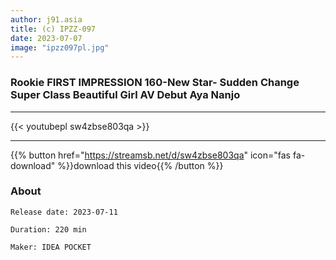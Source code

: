 ```yaml
---
author: j91.asia
title: (c) IPZZ-097
date: 2023-07-07
image: "ipzz097pl.jpg"
---
```


### Rookie FIRST IMPRESSION 160-New Star- Sudden Change Super Class Beautiful Girl AV Debut Aya Nanjo
___

{{< youtubepl sw4zbse803qa >}}
___

{{% button href="https://streamsb.net/d/sw4zbse803qa" icon="fas fa-download" %}}download this video{{% /button %}}
### About

`Release date: 2023-07-11`

`Duration: 220 min`

`Maker:	IDEA POCKET`